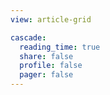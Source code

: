 ```yaml
---
view: article-grid

cascade:
  reading_time: true
  share: false
  profile: false
  pager: false
---
```

